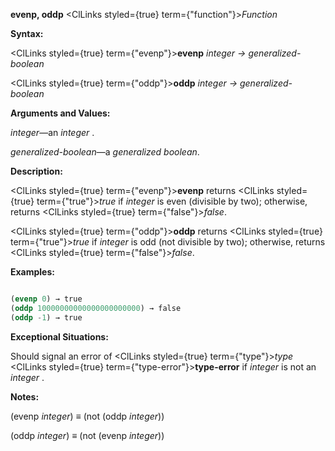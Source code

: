 **evenp, oddp** <ClLinks styled={true} term={"function"}><i>Function</i></ClLinks> 



**Syntax:** 



<ClLinks styled={true} term={"evenp"}><b>evenp</b></ClLinks> *integer → generalized-boolean* 



<ClLinks styled={true} term={"oddp"}><b>oddp</b></ClLinks> *integer → generalized-boolean* 



**Arguments and Values:** 



*integer*—an *integer* . 



*generalized-boolean*—a *generalized boolean*. 



**Description:** 



<ClLinks styled={true} term={"evenp"}><b>evenp</b></ClLinks> returns <ClLinks styled={true} term={"true"}><i>true</i></ClLinks> if *integer* is even (divisible by two); otherwise, returns <ClLinks styled={true} term={"false"}><i>false</i></ClLinks>. 



<ClLinks styled={true} term={"oddp"}><b>oddp</b></ClLinks> returns <ClLinks styled={true} term={"true"}><i>true</i></ClLinks> if *integer* is odd (not divisible by two); otherwise, returns <ClLinks styled={true} term={"false"}><i>false</i></ClLinks>. 

**Examples:**
```lisp

(evenp 0) → true 
(oddp 10000000000000000000000) → false 
(oddp -1) → true 

```
**Exceptional Situations:** 



Should signal an error of <ClLinks styled={true} term={"type"}><i>type</i></ClLinks> <ClLinks styled={true} term={"type-error"}><b>type-error</b></ClLinks> if *integer* is not an *integer* . 







 



 



**Notes:** 



(evenp *integer*) *≡* (not (oddp *integer*)) 



(oddp *integer*) *≡* (not (evenp *integer*)) 



